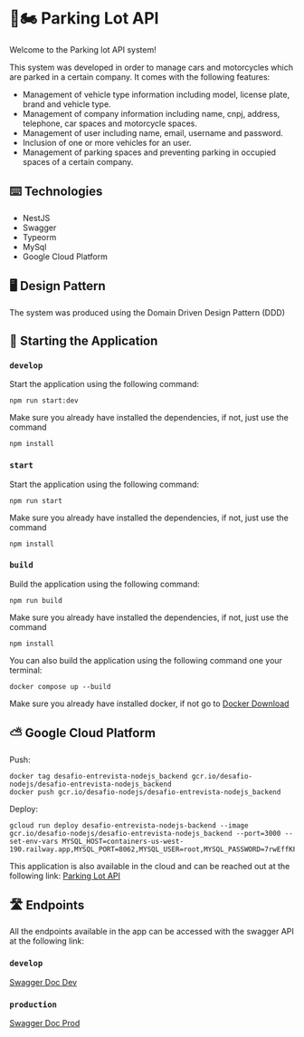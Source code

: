 # 🚗🏍️ Parking Lot API

Welcome to the Parking lot API system!

This system was developed in order to manage cars and motorcycles which are parked in a certain company. It comes with the following features:

- Management of vehicle type information including model, license plate, brand and vehicle type.
- Management of company information including name, cnpj, address, telephone, car spaces and motorcycle spaces.
- Management of user including name, email, username and password.
- Inclusion of one or more vehicles for an user.
- Management of parking spaces and preventing parking in occupied spaces of a certain company.

## ⌨️ Technologies

- NestJS
- Swagger
- Typeorm
- MySql
- Google Cloud Platform

## 🖥️ Design Pattern
The system was produced using the Domain Driven Design Pattern (DDD)

## 🌠 Starting the Application

### `develop`

Start the application using the following command:

```
npm run start:dev
```
Make sure you already have installed the dependencies, if not, just use the command
```
npm install
```

### `start`

Start the application using the following command:

```
npm run start
```
Make sure you already have installed the dependencies, if not, just use the command
```
npm install
```

### `build`

Build the application using the following command:

```
npm run build
```
Make sure you already have installed the dependencies, if not, just use the command
```
npm install
```

You can also build the application using the following command one your terminal:
```
docker compose up --build
```
Make sure you already have installed docker, if not go to [Docker Download](https://www.docker.com/products/docker-desktop/)

## ⛅ Google Cloud Platform

Push:
```
docker tag desafio-entrevista-nodejs_backend gcr.io/desafio-nodejs/desafio-entrevista-nodejs_backend
docker push gcr.io/desafio-nodejs/desafio-entrevista-nodejs_backend
```

Deploy:
```
gcloud run deploy desafio-entrevista-nodejs-backend --image gcr.io/desafio-nodejs/desafio-entrevista-nodejs_backend --port=3000 --set-env-vars MYSQL_HOST=containers-us-west-190.railway.app,MYSQL_PORT=8062,MYSQL_USER=root,MYSQL_PASSWORD=7rwEffKFEFVljHANbrMC,MYSQL_DATABASE=railway
```

This application is also available in the cloud and can be reached out at the following link: [Parking Lot API](https://desafio-entrevista-nodejs-backend-fmiv7zqucq-uc.a.run.app/)

## 🛣️ Endpoints

All the endpoints available in the app can be accessed with the swagger API at the following link: 

### `develop`
[Swagger Doc Dev](http://localhost:3000/api)
### `production`
[Swagger Doc Prod](https://desafio-entrevista-nodejs-backend-fmiv7zqucq-uc.a.run.app/api)

